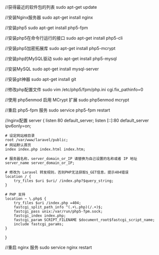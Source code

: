 //获得最近的软件包的列表
sudo apt-get update 

//安装Nginx服务器
sudo apt-get install nginx 

//安装php5
sudo apt-get install php5-fpm 

//安装php5在命令行运行的接口
sudo apt-get install php5-cli 

//安装php5加密拓展库
sudo apt-get install php5-mcrypt 

//安装php的MySQL驱动
sudo apt-get install php5-mysql 

//安装MySQL
sudo apt-get install mysql-server

//安装git神器
sudo apt-get install git 

//修改php配置文件
sudo vim /etc/php5/fpm/php.ini
cgi.fix_pathinfo=0

//使用 php5enmod 启用 MCrypt 扩展
sudo php5enmod mcrypt

//重启 php5-fpm 服务
sudo service php5-fpm restart

//nginx配置
server {
    listen 80 default_server;
    listen [::]:80 default_server ipv6only=on;

    # 设定网站根目录
    root /var/www/laravel/public;
    # 网站默认首页
    index index.php index.html index.htm;

    # 服务器名称，server_domain_or_IP 请替换为自己设置的名称或者 IP 地址
    server_name server_domain_or_IP;

    # 修改为 Laravel 转发规则，否则PHP无法获取$_GET信息，提示404错误
    location / {
        try_files $uri $uri/ /index.php?$query_string;        
    }

    # PHP 支持
    location ~ \.php$ {
        try_files $uri /index.php =404;
        fastcgi_split_path_info ^(.+\.php)(/.+)$;
        fastcgi_pass unix:/var/run/php5-fpm.sock;
        fastcgi_index index.php;
        fastcgi_param SCRIPT_FILENAME $document_root$fastcgi_script_name;
        include fastcgi_params;
    }
}

//重启 nginx 服务
sudo service nginx restart


